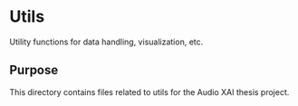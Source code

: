 # Utils

Utility functions for data handling, visualization, etc.

## Purpose

This directory contains files related to utils for the Audio XAI thesis project.

